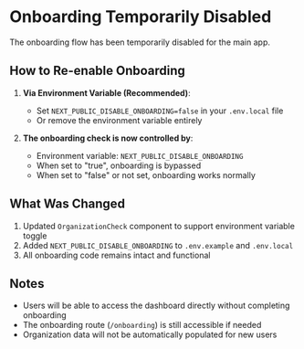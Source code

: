 # Onboarding Temporarily Disabled

The onboarding flow has been temporarily disabled for the main app.

## How to Re-enable Onboarding

1. **Via Environment Variable (Recommended)**:
   - Set `NEXT_PUBLIC_DISABLE_ONBOARDING=false` in your `.env.local` file
   - Or remove the environment variable entirely

2. **The onboarding check is now controlled by**:
   - Environment variable: `NEXT_PUBLIC_DISABLE_ONBOARDING`
   - When set to "true", onboarding is bypassed
   - When set to "false" or not set, onboarding works normally

## What Was Changed

1. Updated `OrganizationCheck` component to support environment variable toggle
2. Added `NEXT_PUBLIC_DISABLE_ONBOARDING` to `.env.example` and `.env.local`
3. All onboarding code remains intact and functional

## Notes

- Users will be able to access the dashboard directly without completing onboarding
- The onboarding route (`/onboarding`) is still accessible if needed
- Organization data will not be automatically populated for new users